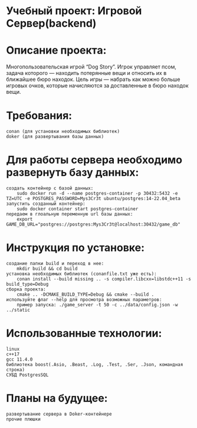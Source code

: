 # Учебный проект: Игровой Сервер(backend)
# Описание проекта:
Многопользовательская игрой “Dog Story”.
	Игрок управляет псом, задача которого — находить потерянные вещи и относить их в ближайшее бюро находок.
	Цель игры — набрать как можно больше игровых очков, которые начисляются за доставленные в бюро находок вещи.

# Требования:
	conan (для установки необходимых библиотек)
	doker (для развертывания базы данных)
	
# Для работы сервера необходимо развернуть базу данных:
	создать контейнер с базой данных: 
		sudo docker run -d --name postgres-container -p 30432:5432 -e TZ=UTC -e POSTGRES_PASSWORD=Mys3Cr3t ubuntu/postgres:14-22.04_beta
	запустить созданный контейнер:
		sudo docker container start postgres-container
	передаем в глоальную переменную url базы данных:
		export GAME_DB_URL="postgres://postgres:Mys3Cr3t@localhost:30432/game_db"
			
# Инструкция по установке: 
	создание папки build и переход в нее:
		mkdir build && cd build
	установка необходимых библиотек (conanfile.txt уже есть):
		conan install --build missing .. -s compiler.libcxx=libstdc++11 -s build_type=Debug
	сборка проекта:
		cmake .. -DCMAKE_BUILD_TYPE=Debug && cmake --build .
	используйте флаг --help для просмотра возможных параметров:
		пример запуска: ./game_server -t 50 -c ../data/config.json -w ../static

# Использованные технологии:
	linux
	c++17
	gcc 11.4.0
	библиотека boost(.Asio, .Beast, .Log, .Test, .Ser, .Json, командная строка)
	СУБД PostgresSQL

# Планы на будущее:
	развертывание сервера в Doker-контейнере
	прочие плюшки
